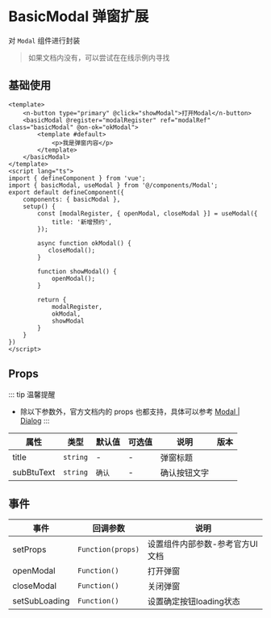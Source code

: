 # BasicModal 弹窗扩展
对 `Modal` 组件进行封装

> 如果文档内没有，可以尝试在在线示例内寻找

## 基础使用

```vue
<template>
    <n-button type="primary" @click="showModal">打开Modal</n-button>
    <basicModal @register="modalRegister" ref="modalRef" class="basicModal" @on-ok="okModal">
        <template #default>
            <p>我是弹窗内容</p>
        </template>
    </basicModal>
</template>
<script lang="ts">
import { defineComponent } from 'vue';
import { basicModal, useModal } from '@/components/Modal';
export default defineComponent({
    components: { basicModal },
    setup() {
        const [modalRegister, { openModal, closeModal }] = useModal({
            title: '新增预约',
        });

        async function okModal() {
           closeModal();
        }

        function showModal() {
            openModal();
        }
        
        return {
            modalRegister,
            okModal,
            showModal
        }
    }
})
</script>
```

## Props

::: tip 温馨提醒

- 除以下参数外，官方文档内的 props 也都支持，具体可以参考 [Modal | Dialog](https://www.naiveui.com/zh-CN/os-theme/components/modal)
  :::

| 属性                    | 类型                                               | 默认值  | 可选值 | 说明                                                                                            | 版本 |
| ----------------------- | -------------------------------------------------- | ------- | ------ | ----------------------------------------------------------------------------------------------- | ---- |
| title                   | `string`                                           | -       | -      | 弹窗标题
| subBtuText              | `string`                                           | `确认`   | -      | 确认按钮文字


## 事件

| 事件             | 回调参数                                | 说明                                |
| ---------------- | --------------------------------------- | ----------------------------------- |
| setProps         | `Function(props)`                       | 设置组件内部参数-参考官方UI文档        |
| openModal        | `Function()`                            | 打开弹窗                             |
| closeModal       | `Function()`                            | 关闭弹窗                             |
| setSubLoading    | `Function()`                            | 设置确定按钮loading状态              |
